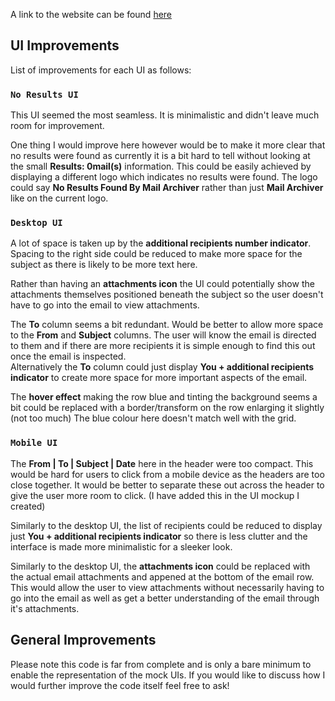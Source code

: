 A link to the website can be found [here](https://afan-ahmed-hennge-challenge.netlify.com)

## UI Improvements 

List of improvements for each UI as follows:

### `No Results UI`

This UI seemed the most seamless. It is minimalistic and didn't leave much room for improvement.<br />

One thing I would improve here however would be to make it more clear that no results were found as currently it is a bit hard to tell without looking at the small **Results: 0mail(s)** information. This could be easily achieved by displaying a different logo which indicates no results were found. The logo could say **No Results Found By Mail Archiver** rather than just **Mail Archiver** like on the current logo.

### `Desktop UI`

A lot of space is taken up by the **additional recipients number indicator**. Spacing to the right side could be reduced to make more space for the subject as there is likely to be more text here.<br />

Rather than having an **attachments icon** the UI could potentially show the attachments themselves positioned beneath the subject so the user doesn't have to go into the email to view attachments.<br />

The **To** column seems a bit redundant. Would be better to allow more space to the **From** and **Subject** columns. The user will know the email is directed to them and if there are more recipients it is simple enough to find this out once the email is inspected.<br />
Alternatively the **To** column could just display **You + additional recipients indicator** to create more space for more important aspects of the email.<br />

The **hover effect** making the row blue and tinting the background seems a bit could be replaced with a border/transform on the row enlarging it slightly (not too much) The blue colour here doesn't match well with the grid.<br />

### `Mobile UI`

The **From | To | Subject | Date** here in the header were too compact. This would be hard for users to click from a mobile device as the headers are too close together. It would be better to separate these out across the header to give the user more room to click. (I have added this in the UI mockup I created)<br />

Similarly to the desktop UI, the list of recipients could be reduced to display just **You + additional recipients indicator** so there is less clutter and the interface is made more minimalistic for a sleeker look.

Similarly to the desktop UI, the **attachments icon** could be replaced with the actual email attachments and appened at the bottom of the email row. This would allow the user to view attachments without necessarily having to go into the email as well as get a better understanding of the email through it's attachments.

## General Improvements

Please note this code is far from complete and is only a bare minimum to enable the representation of the mock UIs.
If you would like to discuss how I would further improve the code itself feel free to ask!



